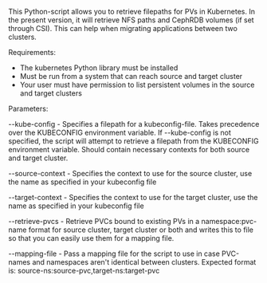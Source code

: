This Python-script allows you to retrieve filepaths for PVs in Kubernetes. In the present version, it will retrieve NFS paths and CephRDB volumes (if set through CSI). This can help when migrating applications between two clusters.

Requirements:  
- The kubernetes Python library must be installed
- Must be run from a system that can reach source and target cluster
- Your user must have permission to list persistent volumes in the source and target clusters

Parameters:  

--kube-config - Specifies a filepath for a kubeconfig-file. Takes precedence over the KUBECONFIG environment variable. If --kube-config is not specified, the script will attempt to retrieve a filepath from the KUBECONFIG environment variable. Should contain necessary contexts for both source and target cluster.

--source-context - Specifies the context to use for the source cluster, use the name as specified in your kubeconfig file

--target-context - Specifies the context to use for the target cluster, use the name as specified in your kubeconfig file

--retrieve-pvcs - Retrieve PVCs bound to existing PVs in a namespace:pvc-name format for source cluster, target cluster or both and writes this to file so that you can easily use them for a mapping file. 

--mapping-file - Pass a mapping file for the script to use in case PVC-names and namespaces aren't identical between clusters. Expected format is: source-ns:source-pvc,target-ns:target-pvc


